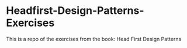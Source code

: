 # Headfirst-Design-Patterns-Exercises
This is a repo of the exercises from the book: Head First Design Patterns
